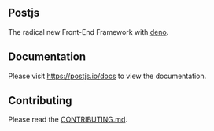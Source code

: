 ## Postjs
The radical new Front-End Framework with [deno](https://deno.land).

## Documentation
Please visit https://postjs.io/docs to view the documentation.

## Contributing
Please read the [CONTRIBUTING.md](CONTRIBUTING.md).